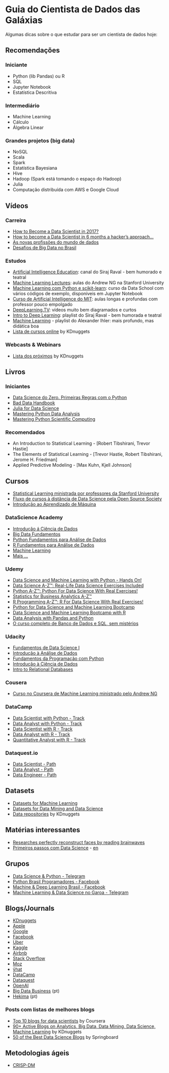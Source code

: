 # Guia do Cientista de Dados das Galáxias

Algumas dicas sobre o que estudar para ser um cientista de dados hoje:

## Recomendações

### Iniciante
  - Python (lib Pandas) ou R
  - SQL
  - Jupyter Notebook
  - Estatística Descritiva

### Intermediário
  - Machine Learning
  - Cálculo
  - Álgebra Linear

### Grandes projetos (big data)
  - NoSQL
  - Scala
  - Spark
  - Estatística Bayesiana
  - Hive
  - Hadoop (Spark está tomando o espaço do Hadoop)
  - Julia
  - Computação distribuída com AWS e Google Cloud

## Vídeos
### Carreira
  - [How to Become a Data Scientist in 2017?](https://youtu.be/ccCblUZFM0w)
  - [How to become a Data Scientist in 6 months a hacker’s approach...](https://www.youtube.com/watch?v=rIofV14c0tc)
  - [As novas profissões do mundo de dados](https://www.youtube.com/watch?v=DYSYHiNh9LE)
  - [Desafios de Big Data no Brasil](https://www.youtube.com/watch?v=oPgvUllQFPc)

### Estudos
  - [Artificial Intelligence Education](https://www.youtube.com/channel/UCWN3xxRkmTPmbKwht9FuE5A): canal do Siraj Raval - bem humorado e teatral
  - [Machine Learning Lectures](https://www.youtube.com/watch?v=UzxYlbK2c7E&list=PLJ_CMbwA6bT-n1W0mgOlYwccZ-j6gBXqE): aulas do Andrew NG na Stanford University
  - [Machine Learning com Python e scikit-learn](https://www.youtube.com/watch?v=elojMnjn4kk&list=PL5-da3qGB5ICeMbQuqbbCOQWcS6OYBr5A): curso da Data School com vários códigos de exemplo, disponíveis em Jupyter Notebook
  - [Curso de Artificial Intelligence do MIT](https://www.youtube.com/playlist?list=PLUl4u3cNGP63gFHB6xb-kVBiQHYe_4hSi): aulas longas e profundas com professor pouco empolgado
  - [DeepLearning.TV](https://www.youtube.com/channel/UC9OeZkIwhzfv-_Cb7fCikLQ): vídeos muito bem diagramados e curtos
  - [Intro to Deep Learning](https://www.youtube.com/watch?v=vOppzHpvTiQ&list=PL2-dafEMk2A7YdKv4XfKpfbTH5z6rEEj3): playlist do Siraj Raval - bem humorada e teatral
  - [Machine Learning](https://www.youtube.com/playlist?list=PLaXDtXvwY-oDvedS3f4HW0b4KxqpJ_imw) - playlist do Alexander Ihler: mais profundo, mas didática boa
  - [Lista de cursos online](http://www.kdnuggets.com/education/online.html) by KDnuggets

### Webcasts & Webinars
  - [Lista dos próximos](http://www.kdnuggets.com/webcasts/index.html) by KDnuggets

## Livros
### Iniciantes
  - [Data Science do Zero. Primeiras Regras com o Python](https://books.google.com.br/books/about/DATA_SCIENCE_DO_ZERO.html?id=EWJCvgAACAAJ&redir_esc=y)
  - [Bad Data Handbook](https://books.google.com.br/books?id=J6jTaDSg3sYC&printsec=frontcover&dq=Bad+Data&hl=pt-BR&sa=X&ved=0ahUKEwjqgfX0-5PVAhUBF5AKHd0vDDMQ6AEIJjAA#v=onepage&q=Bad%20Data&f=false)
  - [Julia for Data Science](https://books.google.com.br/books?id=Bn9cDgAAQBAJ&printsec=frontcover&dq=Julia+for+data+science&hl=pt-BR&sa=X&ved=0ahUKEwjVybvF_ZPVAhUKOZAKHQd_BIkQ6AEIJjAA#v=onepage&q=Julia%20for%20data%20science&f=false)
  - [Mastering Python Data Analysis](https://books.google.com.br/books?id=_vtvDQAAQBAJ&printsec=frontcover&dq=Mastering+Python+Scientific+Computing&hl=pt-BR&sa=X&ved=0ahUKEwjb1vLI_pPVAhWFi5AKHVCICccQ6AEINzAC#v=onepage&q=Mastering%20Python%20Scientific%20Computing&f=false)
  - [Mastering Python Scientific Computing](https://books.google.com.br/books?id=6NROCwAAQBAJ&printsec=frontcover&dq=Mastering+Python+Scientific+Computing&hl=pt-BR&sa=X&ved=0ahUKEwjb1vLI_pPVAhWFi5AKHVCICccQ6AEIJjAA#v=onepage&q=Mastering%20Python%20Scientific%20Computing&f=false)

### Recomendados
  - An Introduction to Statistical Learning - [Robert Tibshirani, Trevor Hastie]
  - The Elements of Statistical Learning - [Trevor Hastie, Robert Tibshirani, Jerome H. Friedman]
  - Applied Predictive Modeling - [Max Kuhn, Kjell Johnson]

## Cursos
  - [Statistical Learning ministrada por professores da Stanford University](https://lagunita.stanford.edu/courses/HumanitiesSciences/StatLearning/Winter2016/about)
  - [Fluxo de cursos à distância de Data Science pela Open Source Society](https://github.com/open-source-society/data-science)
  - [Introdução ao Aprendizado de Máquina](https://br.udacity.com/course/intro-to-machine-learning--ud120/)

### DataScience Academy
  - [Introdução á Ciência de Dados](https://www.datascienceacademy.com.br/course?courseid=introduo--cincia-de-dados)
  - [Big Data Fundamentos](https://www.datascienceacademy.com.br/public-course?courseid=big-data-fundamentos)
  - [Python Fundamentos para Análise de Dados](https://www.datascienceacademy.com.br/public-course?courseid=python-fundamentos)
  - [R Fundamentos para Análise de Dados](https://www.datascienceacademy.com.br/public-course?courseid=r---fundamentos-para-anlise-de-dados)
  - [Machine Learning](https://www.datascienceacademy.com.br/public-course?courseid=machine-learning-engineer)
  - [Mais ...](https://www.datascienceacademy.com.br/)

### Udemy
  - [Data Science and Machine Learning with Python - Hands On!](https://www.udemy.com/data-science-and-machine-learning-with-python-hands-on/)
  - [Data Science A-Z™: Real-Life Data Science Exercises Included](https://www.udemy.com/datascience/)
  - [Python A-Z™: Python For Data Science With Real Exercises!](https://www.udemy.com/python-coding/)
  - [Statistics for Business Analytics A-Z™](https://www.udemy.com/data-statistics/)
  - [R Programming A-Z™: R For Data Science With Real Exercises!](https://www.udemy.com/r-programming/)
  - [Python for Data Science and Machine Learning Bootcamp](https://www.udemy.com/python-for-data-science-and-machine-learning-bootcamp/)
  - [Data Science and Machine Learning Bootcamp with R](https://www.udemy.com/data-science-and-machine-learning-bootcamp-with-r/)
  - [Data Analysis with Pandas and Python](https://www.udemy.com/data-analysis-with-pandas/)
  - [O curso completo de Banco de Dados e SQL, sem mistérios](https://www.udemy.com/bancos-de-dados-relacionais-basico-avancado/)

### Udacity
  - [Fundamentos de Data Science I](https://br.udacity.com/course/fundamentos-data-science-i-python--nd110/)
  - [Introdução à Análise de Dados](https://br.udacity.com/course/intro-to-data-analysis--ud170/)
  - [Fundamentos da Programação com Python](https://br.udacity.com/course/programming-foundations-with-python--ud036/)
  - [Introdução à Ciência de Dados](https://br.udacity.com/course/intro-to-data-science--ud359/)
  - [Intro to Relational Databases](https://br.udacity.com/course/intro-to-relational-databases--ud197/)

### Cousera
  -  [Curso no Coursera de Machine Learning ministrado pelo Andrew NG](https://pt.coursera.org/learn/machine-learning)

### DataCamp
  - [Data Scientist with Python - Track](https://www.datacamp.com/tracks/data-scientist-with-python)
  - [Data Analyst with Python - Track](https://www.datacamp.com/tracks/data-analyst-with-python)
  - [Data Scientist with R - Track](https://www.datacamp.com/tracks/data-scientist-with-r)
  - [Data Analyst with R - Track](https://www.datacamp.com/tracks/data-analyst-with-r)
  - [Quantitative Analyst with R - Track](https://www.datacamp.com/tracks/quantitative-analyst-with-r)

### Dataquest.io
  - [Data Scientist - Path](https://www.dataquest.io/path/data-scientist)
  - [Data Analyst - Path](https://www.dataquest.io/path/data-analyst)
  - [Data Engineer - Path](https://www.dataquest.io/path/data-engineer)

## Datasets
 - [Datasets for Machine Learning](https://docs.google.com/spreadsheets/d/1AQvZ7-Kg0lSZtG1wlgbIsrm90HaTZrJGQMz-uKRRlFw/edit#gid=0)
 - [Datasets for Data Mining and Data Science](http://www.kdnuggets.com/datasets/index.html)
 - [Data repositories](http://www.kdnuggets.com/datasets/index.html) by KDnuggets

## Matérias interessantes
- [Researches perfectly reconstruct faces by reading brainwaves](https://singularityhub.com/2017/06/14/forget-police-sketches-researchers-perfectly-reconstruct-faces-by-reading-brainwaves/)
- [Primeiros passos com Data Science](http://www.lerrua.com/blog/2016/03/08/primeiros-passos-com-data-science/) - [en](http://www.lerrua.com/blog/2016/03/17/getting-started-with-data-science/)

## Grupos
- [Data Science & Python - Telegram](https://t.me/datasciencepython)
- [Python Brasil Programadores - Facebook](https://www.facebook.com/groups/python.brasil/)
- [Machine & Deep Learning Brasil - Facebook](https://www.facebook.com/groups/machinedeeplearningbrasil/)
- [Machine Learning & Data Science no Garoa - Telegram](https://t.me/dsmlbr)

## Blogs/Journals
- [KDnuggets](http://www.kdnuggets.com/)
- [Apple](https://machinelearning.apple.com/)
- [Google](http://www.unofficialgoogledatascience.com)
- [Facebook](https://research.fb.com/category/data-science)
- [Uber](https://eng.uber.com/category/uberdata)
- [Kaggle](http://blog.kaggle.com)
- [Airbnb](https://medium.com/airbnb-engineering/data/home)
- [Stack Overflow](https://stackoverflow.blog/tags/data)
- [Moz](https://moz.com/devblog/category/data-science)
- [ŷhat](http://blog.yhat.com)
- [DataCamp](https://www.datacamp.com/community/blog)
- [Dataquest](https://www.dataquest.io/blog)
- [OpenAI](https://blog.openai.com/)
- [Big Data Business](http://www.bigdatabusiness.com.br) (pt)
- [Hekima](http://developers.hekima.com) (pt)

### Posts com listas de melhores blogs
- [Top 10 blogs for data scientists](https://blog.coursera.org/top-10-blogs-data-scientists/) by Coursera
- [90+ Active Blogs on Analytics, Big Data, Data Mining, Data Science, Machine Learning](http://www.kdnuggets.com/2015/10/best-blogs-analytics-big-data-science-machine-learning.html) by KDnuggets
- [50 of the Best Data Science Blogs](https://www.springboard.com/blog/data-science-blogs/) by Springboard

## Metodologias ágeis
- [CRISP-DM](http://www.bigdatabusiness.com.br/se-voce-se-interessa-por-big-data-precisa-entender-o-crisp-dm/)